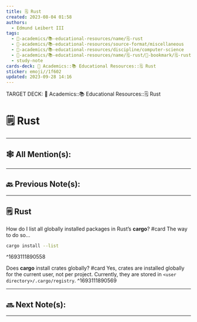 ```yaml
---
title: 🗒️ Rust
created: 2023-08-04 01:58
authors:
  - Edmund Leibert III
tags:
  - 🔴-academics/📚-educational-resources/name/🗒️-rust
  - 🔴-academics/📚-educational-resources/source-format/miscellaneous
  - 🔴-academics/📚-educational-resources/discipline/computer-science
  - 🔴-academics/📚-educational-resources/name/🗒️-rust/🔖-bookmark/🗒️-rust
  - study-note
cards-deck: 🔴 Academics::📚 Educational Resources::🗒️ Rust
sticker: emoji//1f602
updated: 2023-09-28 14:16
---
```

TARGET DECK: 🔴 Academics::📚 Educational Resources::🗒️ Rust 

# 🗒️ Rust

---

## 🕸️ All Mention(s): 

---

## 🔙 Previous Note(s):

---

## 🗒️ Rust


How do I list all globally installed packages in Rust’s **cargo**?
#card 
The way to do so…
```bash
cargo install --list
```
^1693111890558

Does **cargo** install crates globally? 
#card 
Yes, crates are installed globally for the current user, not per project. Currently, they are stored in `<user directory>/.cargo/registry`.
^1693111890569


---

## 🔜 Next Note(s):

---
